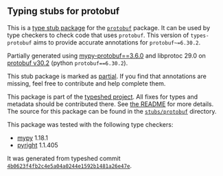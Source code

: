 ## Typing stubs for protobuf

This is a [type stub package](https://typing.python.org/en/latest/tutorials/external_libraries.html)
for the [`protobuf`](https://github.com/protocolbuffers/protobuf) package. It can be used by type checkers
to check code that uses `protobuf`. This version of
`types-protobuf` aims to provide accurate annotations for
`protobuf~=6.30.2`.

Partially generated using [mypy-protobuf==3.6.0](https://github.com/nipunn1313/mypy-protobuf/tree/v3.6.0) and libprotoc 29.0 on [protobuf v30.2](https://github.com/protocolbuffers/protobuf/releases/tag/v30.2) (python `protobuf==6.30.2`).

This stub package is marked as [partial](https://typing.python.org/en/latest/spec/distributing.html#partial-stub-packages).
If you find that annotations are missing, feel free to contribute and help complete them.


This package is part of the [typeshed project](https://github.com/python/typeshed).
All fixes for types and metadata should be contributed there.
See [the README](https://github.com/python/typeshed/blob/main/README.md)
for more details. The source for this package can be found in the
[`stubs/protobuf`](https://github.com/python/typeshed/tree/main/stubs/protobuf)
directory.

This package was tested with the following type checkers:
* [mypy](https://github.com/python/mypy/) 1.18.1
* [pyright](https://github.com/microsoft/pyright) 1.1.405

It was generated from typeshed commit
[`4b0623f4fb2c4e5a04a0244e1592b1481a26e47e`](https://github.com/python/typeshed/commit/4b0623f4fb2c4e5a04a0244e1592b1481a26e47e).